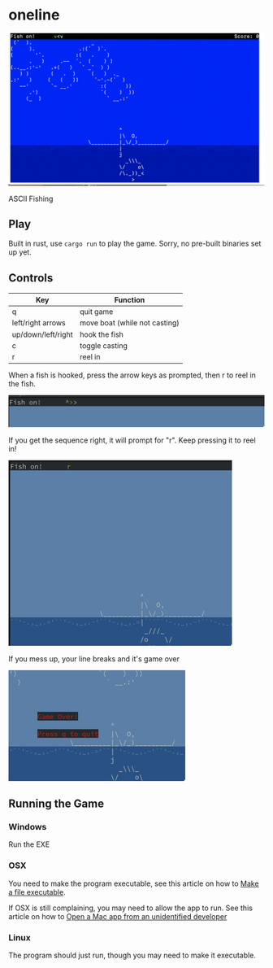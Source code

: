 # oneline

![oneline screenshot](/res/oneline.png?raw=true "oneline")

ASCII Fishing

## Play

Built in rust, use `cargo run` to play the game. Sorry, no pre-built binaries set up yet.

## Controls

|Key|Function|
|---|--------|
| q | quit game |
| left/right arrows | move boat (while not casting) |
| up/down/left/right | hook the fish |
| c | toggle casting |
| r | reel in |

When a fish is hooked, press the arrow keys as prompted, then r to reel in the fish.

![key prompt](/res/keys.png?raw=true "key prompt")

If you get the sequence right, it will prompt for "r". Keep pressing it to reel in!

![reel](/res/reel.png?raw=true "reel")

If you mess up, your line breaks and it's game over

![game over](/res/game_over.png?raw=true "reel")

## Running the Game

### Windows

Run the EXE

### OSX

You need to make the program executable, see this article on how to [Make a file executable](https://support.apple.com/guide/terminal/make-a-file-executable-apdd100908f-06b3-4e63-8a87-32e71241bab4/mac).

If OSX is still complaining, you may need to allow the app to run. See this article on how to [Open a Mac app from an unidentified developer](https://support.apple.com/guide/mac-help/open-a-mac-app-from-an-unidentified-developer-mh40616/mac)

### Linux

The program should just run, though you may need to make it executable.
